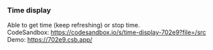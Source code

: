 ### Time display
Able to get time (keep refreshing) or stop time. <br/>
CodeSandbox: https://codesandbox.io/s/time-display-702e9?file=/src <br/>
Demo: https://702e9.csb.app/
